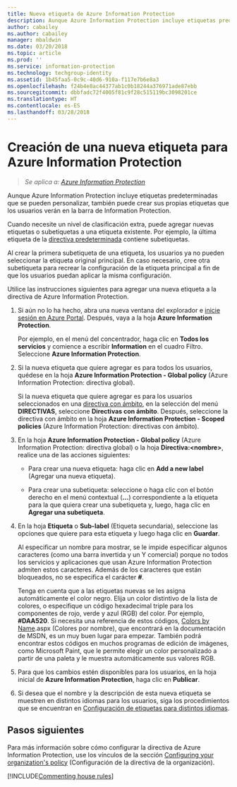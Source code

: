 ```yaml
---
title: Nueva etiqueta de Azure Information Protection
description: Aunque Azure Information Protection incluye etiquetas predeterminadas que se pueden personalizar, también puede crear sus propias etiquetas que los usuarios verán en la barra de Information Protection.
author: cabailey
ms.author: cabailey
manager: mbaldwin
ms.date: 03/20/2018
ms.topic: article
ms.prod: ''
ms.service: information-protection
ms.technology: techgroup-identity
ms.assetid: 1b45faa5-0c9c-40d6-910a-f117e7b6e8a3
ms.openlocfilehash: f24b4e8ac44377ab1c0b18244a376971ade87ebb
ms.sourcegitcommit: dbbfadc72f4005f81c9f28c515119bc3098201ce
ms.translationtype: HT
ms.contentlocale: es-ES
ms.lasthandoff: 03/28/2018
---
```

# <a name="how-to-create-a-new-label-for-azure-information-protection"></a>Creación de una nueva etiqueta para Azure Information Protection

>*Se aplica a: [Azure Information Protection](https://azure.microsoft.com/pricing/details/information-protection)*

Aunque Azure Information Protection incluye etiquetas predeterminadas que se pueden personalizar, también puede crear sus propias etiquetas que los usuarios verán en la barra de Information Protection.

Cuando necesite un nivel de clasificación extra, puede agregar nuevas etiquetas o subetiquetas a una etiqueta existente. Por ejemplo, la última etiqueta de la [directiva predeterminada](configure-policy-default.md) contiene subetiquetas.

Al crear la primera subetiqueta de una etiqueta, los usuarios ya no pueden seleccionar la etiqueta original principal. En caso necesario, cree otra subetiqueta para recrear la configuración de la etiqueta principal a fin de que los usuarios puedan aplicar la misma configuración.

Utilice las instrucciones siguientes para agregar una nueva etiqueta a la directiva de Azure Information Protection.

1. Si aún no lo ha hecho, abra una nueva ventana del explorador e [inicie sesión en Azure Portal](configure-policy.md#signing-in-to-the-azure-portal). Después, vaya a la hoja **Azure Information Protection**.
    
    Por ejemplo, en el menú del concentrador, haga clic en **Todos los servicios** y comience a escribir **Information** en el cuadro Filtro. Seleccione **Azure Information Protection**.

2. Si la nueva etiqueta que quiere agregar es para todos los usuarios, quédese en la hoja **Azure Information Protection - Global policy** (Azure Information Protection: directiva global).
    
    Si la nueva etiqueta que quiere agregar es para los usuarios seleccionados en una [directiva con ámbito](configure-policy-scope.md), en la selección del menú **DIRECTIVAS**, seleccione **Directivas con ámbito**. Después, seleccione la directiva con ámbito en la hoja **Azure Information Protection - Scoped policies** (Azure Information Protection: directivas con ámbito).

3. En la hoja **Azure Information Protection - Global policy** (Azure Information Protection: directiva global) o la hoja **Directiva:\<nombre>**, realice una de las acciones siguientes:
    
    - Para crear una nueva etiqueta: haga clic en **Add a new label** (Agregar una nueva etiqueta).
    
    - Para crear una subetiqueta: seleccione o haga clic con el botón derecho en el menú contextual (**...**) correspondiente a la etiqueta para la que quiera crear una subetiqueta y, luego, haga clic en **Agregar una subetiqueta**.

4. En la hoja **Etiqueta** o **Sub-label** (Etiqueta secundaria), seleccione las opciones que quiere para esta etiqueta y luego haga clic en **Guardar**.
    
    Al especificar un nombre para mostrar, se le impide especificar algunos caracteres (como una barra invertida y un Y comercial) porque no todos los servicios y aplicaciones que usan Azure Information Protection admiten estos caracteres. Además de los caracteres que están bloqueados, no se especifica el carácter **#**.    
    
    Tenga en cuenta que a las etiquetas nuevas se les asigna automáticamente el color negro. Elija un color distintivo de la lista de colores, o especifique un código hexadecimal triple para los componentes de rojo, verde y azul (RGB) del color. Por ejemplo, **#DAA520**. Si necesita una referencia de estos códigos, [Colors by Name](https://msdn.microsoft.com/library/aa358802\(v=vs.85).aspx (Colores por nombre), que encontrará en la documentación de MSDN, es un muy buen lugar para empezar. También podrá encontrar estos códigos en muchos programas de edición de imágenes, como Microsoft Paint, que le permite elegir un color personalizado a partir de una paleta y le muestra automáticamente sus valores RGB.

5. Para que los cambios estén disponibles para los usuarios, en la hoja inicial de **Azure Information Protection**, haga clic en **Publicar**.

6. Si desea que el nombre y la descripción de esta nueva etiqueta se muestren en distintos idiomas para los usuarios, siga los procedimientos que se encuentran en [Configuración de etiquetas para distintos idiomas](configure-policy-languages.md). 

## <a name="next-steps"></a>Pasos siguientes

Para más información sobre cómo configurar la directiva de Azure Information Protection, use los vínculos de la sección [Configuring your organization's policy](configure-policy.md#configuring-your-organizations-policy) (Configuración de la directiva de la organización).  

[!INCLUDE[Commenting house rules](../includes/houserules.md)]

